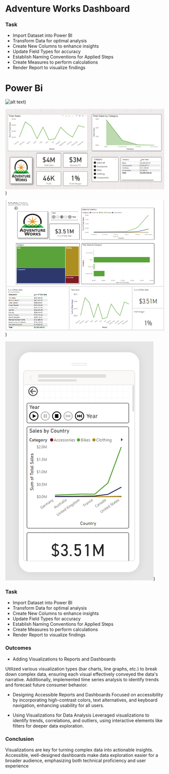 # Adventure Works Dashboard

### Task 

* Import Dataset into Power BI
* Transform Data for optimal analysis
* Create New Columns to enhance insights
* Update Field Types for accuracy
* Establish Naming Conventions for Applied Steps
* Create Measures to perform calculations
* Render Report to visualize findings

# Power  Bi 
![alt text](https://th.bing.com/th/id/OIP.perUvYXHjEagQZb1opY7JAAAAA?rs=1&pid=ImgDetMain))


![Image of World Hapiness](https://github.com/abednarz210/Power_BI_SALES/blob/main/PWRBI_RR/Sales_By%20Category.png))

![Image of World Hapiness](https://github.com/abednarz210/Power_BI_SALES/blob/main/PWRBI_RR/Dashboard1%20.png))

![Image of World Hapiness](https://github.com/abednarz210/Power_BI_SALES/blob/main/PWRBI_RR/Optimized2.png))


### Task 

* Import Dataset into Power BI
* Transform Data for optimal analysis
* Create New Columns to enhance insights
* Update Field Types for accuracy
* Establish Naming Conventions for Applied Steps
* Create Measures to perform calculations
* Render Report to visualize findings



### Outcomes

* Adding Visualizations to Reports and Dashboards
  
Utilized various visualization types (bar charts, line graphs, etc.) to break down complex data, ensuring each visual effectively conveyed the data's narrative. Additionally, implemented time series analysis to identify trends and forecast future consumer behavior.

* Designing Accessible Reports and Dashboards
Focused on accessibility by incorporating high-contrast colors, text alternatives, and keyboard navigation, enhancing usability for all users.

* Using Visualizations for Data Analysis
Leveraged visualizations to identify trends, correlations, and outliers, using interactive elements like filters for deeper data exploration.

### Conclusion

Visualizations are key for turning complex data into actionable insights. Accessible, well-designed dashboards make data exploration easier for a broader audience, emphasizing both technical proficiency and user experience
